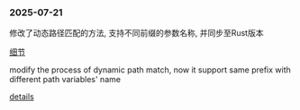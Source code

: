 ### 2025-07-21
修改了动态路径匹配的方法, 支持不同前缀的参数名称, 并同步至Rust版本

[细节](https://github.com/FTBoojux/plp/blob/main/documents/DevelopmentJournal/250721.pathvariablesForRust.md)

modify the process of dynamic path match, now it support same prefix with different path variables' name

[details](https://github.com/FTBoojux/plp/blob/main/documents/DevelopmentJournal/250721.pathvariablesForRust.en.md)
